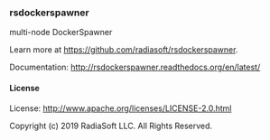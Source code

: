 ### rsdockerspawner

multi-node DockerSpawner

Learn more at https://github.com/radiasoft/rsdockerspawner.

Documentation: http://rsdockerspawner.readthedocs.org/en/latest/

#### License

License: http://www.apache.org/licenses/LICENSE-2.0.html

Copyright (c) 2019 RadiaSoft LLC.  All Rights Reserved.
